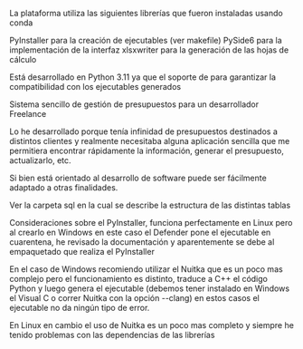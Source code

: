 La plataforma utiliza las siguientes librerías que fueron instaladas usando conda

PyInstaller para la creación de ejecutables (ver makefile)
PySide6     para la implementación de la interfaz
xlsxwriter  para la generación de las hojas de cálculo

Está desarrollado en Python 3.11 ya que el soporte de para garantizar la compatibilidad
con los ejecutables generados

Sistema sencillo de gestión de presupuestos para un desarrollador Freelance

Lo he desarrollado porque tenía infinidad de presupuestos destinados a distintos clientes y 
realmente necesitaba alguna aplicación sencilla que me permitiera encontrar rápidamente la 
información, generar el presupuesto, actualizarlo, etc.

Si bien está orientado al desarrollo de software puede ser fácilmente adaptado a otras finalidades.

Ver la carpeta sql en la cual se describe la estructura de las distintas tablas

Consideraciones sobre el PyInstaller, funciona perfectamente en Linux pero al crearlo en 
Windows en este caso el Defender pone el ejecutable en cuarentena, he revisado la 
documentación y aparentemente se debe al empaquetado que realiza el PyInstaller

En el caso de Windows recomiendo utilizar el Nuitka que es un poco mas complejo pero 
el funcionamiento es distinto, traduce a C++ el código Python y luego genera el 
ejecutable (debemos tener instalado en Windows el Visual C o correr Nuitka con 
la opción --clang) en estos casos el ejecutable no da ningún tipo de error.

En Linux en cambio el uso de Nuitka es un poco mas completo y siempre he tenido 
problemas con las dependencias de las librerías
